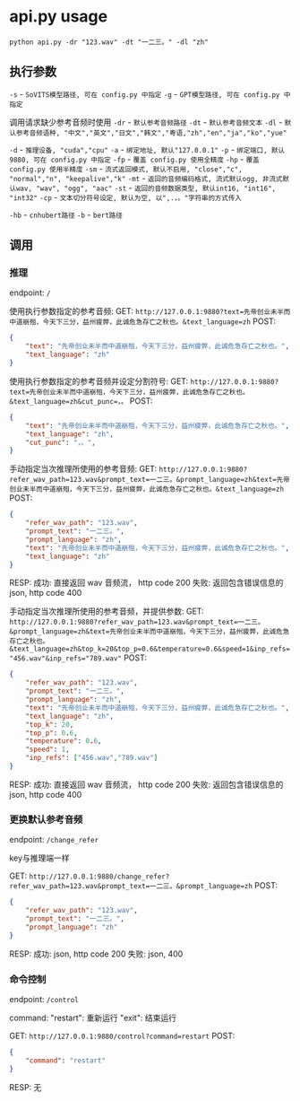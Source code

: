 # api.py usage

` python api.py -dr "123.wav" -dt "一二三。" -dl "zh" `

## 执行参数

`-s` - `SoVITS模型路径, 可在 config.py 中指定`
`-g` - `GPT模型路径, 可在 config.py 中指定`

调用请求缺少参考音频时使用
`-dr` - `默认参考音频路径`
`-dt` - `默认参考音频文本`
`-dl` - `默认参考音频语种, "中文","英文","日文","韩文","粤语,"zh","en","ja","ko","yue"`

`-d` - `推理设备, "cuda","cpu"`
`-a` - `绑定地址, 默认"127.0.0.1"`
`-p` - `绑定端口, 默认9880, 可在 config.py 中指定`
`-fp` - `覆盖 config.py 使用全精度`
`-hp` - `覆盖 config.py 使用半精度`
`-sm` - `流式返回模式, 默认不启用, "close","c", "normal","n", "keepalive","k"`
`-mt` - `返回的音频编码格式, 流式默认ogg, 非流式默认wav, "wav", "ogg", "aac"`
`-st` - `返回的音频数据类型, 默认int16, "int16", "int32"`
`-cp` - `文本切分符号设定, 默认为空, 以",.，。"字符串的方式传入`

`-hb` - `cnhubert路径`
`-b` - `bert路径`

## 调用

### 推理

endpoint: `/`

使用执行参数指定的参考音频:
GET:
    `http://127.0.0.1:9880?text=先帝创业未半而中道崩殂，今天下三分，益州疲弊，此诚危急存亡之秋也。&text_language=zh`
POST:

```json
{
    "text": "先帝创业未半而中道崩殂，今天下三分，益州疲弊，此诚危急存亡之秋也。",
    "text_language": "zh"
}
```

使用执行参数指定的参考音频并设定分割符号:
GET:
    `http://127.0.0.1:9880?text=先帝创业未半而中道崩殂，今天下三分，益州疲弊，此诚危急存亡之秋也。&text_language=zh&cut_punc=，。`
POST:

```json
{
    "text": "先帝创业未半而中道崩殂，今天下三分，益州疲弊，此诚危急存亡之秋也。",
    "text_language": "zh",
    "cut_punc": "，。",
}
```

手动指定当次推理所使用的参考音频:
GET:
    `http://127.0.0.1:9880?refer_wav_path=123.wav&prompt_text=一二三。&prompt_language=zh&text=先帝创业未半而中道崩殂，今天下三分，益州疲弊，此诚危急存亡之秋也。&text_language=zh`
POST:

```json
{
    "refer_wav_path": "123.wav",
    "prompt_text": "一二三。",
    "prompt_language": "zh",
    "text": "先帝创业未半而中道崩殂，今天下三分，益州疲弊，此诚危急存亡之秋也。",
    "text_language": "zh"
}
```

RESP:
成功: 直接返回 wav 音频流， http code 200
失败: 返回包含错误信息的 json, http code 400

手动指定当次推理所使用的参考音频，并提供参数:
GET:
    `http://127.0.0.1:9880?refer_wav_path=123.wav&prompt_text=一二三。&prompt_language=zh&text=先帝创业未半而中道崩殂，今天下三分，益州疲弊，此诚危急存亡之秋也。&text_language=zh&top_k=20&top_p=0.6&temperature=0.6&speed=1&inp_refs="456.wav"&inp_refs="789.wav"`
POST:

```json
{
    "refer_wav_path": "123.wav",
    "prompt_text": "一二三。",
    "prompt_language": "zh",
    "text": "先帝创业未半而中道崩殂，今天下三分，益州疲弊，此诚危急存亡之秋也。",
    "text_language": "zh",
    "top_k": 20,
    "top_p": 0.6,
    "temperature": 0.6,
    "speed": 1,
    "inp_refs": ["456.wav","789.wav"]
}
```

RESP:
成功: 直接返回 wav 音频流， http code 200
失败: 返回包含错误信息的 json, http code 400

### 更换默认参考音频

endpoint: `/change_refer`

key与推理端一样

GET:
    `http://127.0.0.1:9880/change_refer?refer_wav_path=123.wav&prompt_text=一二三。&prompt_language=zh`
POST:

```json
{
    "refer_wav_path": "123.wav",
    "prompt_text": "一二三。",
    "prompt_language": "zh"
}
```

RESP:
成功: json, http code 200
失败: json, 400

### 命令控制

endpoint: `/control`

command:
"restart": 重新运行
"exit": 结束运行

GET:
    `http://127.0.0.1:9880/control?command=restart`
POST:

```json
{
    "command": "restart"
}
```

RESP: 无
